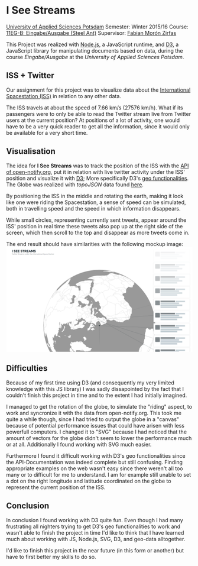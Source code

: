 # I See Streams

[University of Applied Sciences Potsdam](http://www.fh-potsdam.de/)
Semester: Winter 2015/16
Course: [11EG-B: Eingabe/Ausgabe (Steel Ant)](https://incom.org/workspace/6176)
Supervisor: [Fabian Morón Zirfas](https://fhp.incom.org/profil/270)

This Project was realized with [Node.js](https://nodejs.org/), a JavaScript runtime, and [D3](http://d3js.org/), a JavaScript library for manipulating documents based on data, during the course *Eingabe/Ausgabe* at the *University of Applied Sciences Potsdam*.

## ISS + Twitter
Our assignment for this project was to visualize data about the [International Spacestation (ISS)](https://www.nasa.gov/mission_pages/station/main/index.html) in relation to any other data.

The ISS travels at about the speed of 7.66 km/s (27576 km/h).
What if its passengers were to only be able to read the Twitter stream live from Twitter users at the current position? 
At positions of a lot of activity, one would have to be a very quick reader to get all the information, since it would only be available for a very short time.

## Visualisation
The idea for **I See Streams** was to track the position of the ISS with the [API of open-notify.org](http://open-notify.org/Open-Notify-API/), put it in relation with live twitter activity under the ISS' position and visualize it with [D3](http://d3js.org/); More specifically D3's [geo functionalities](https://github.com/mbostock/d3/wiki/Geo).
The Globe was realized with *topoJSON* data found [here](https://github.com/mbostock/topojson/wiki/Gallery).

By positioning the ISS in the middle and rotating the earth, making it look like one were riding the Spacestation, a sense of speed can be simulated, both in travelling speed and the speed in which information disappears.

While small circles, representing currently sent tweets, appear around the ISS' position in real time these tweets also pop up at the right side of the screen, which then scroll to the top and disappear as more tweets come in.

The end result should have similarities with the following mockup image:
![I-See-Streams-Mockup](public/assets/img/i-see-streams.png)

## Difficulties
Because of my first time using D3 (and consequently my very limited knowledge with this JS library) I was sadly dissapointed by the fact that I couldn't finish this project in time and to the extent I had initially imagined.

I managed to get the rotation of the globe, to simulate the "riding" aspect, to work and syncronize it with the data from open-notify.org. This took me quite a while though, since I had tried to output the globe in a "canvas" because of potential performance issues that could have arisen with less powerfull computers. I changed it to "SVG" because I had noticed that the amount of vectors for the globe didn't seem to lower the performance much or at all. Additionally I found working with SVG much easier.

Furthermore I found it difficult working with D3's geo functionalities since the API-Documentation was indeed complete but still confusing. Finding appropriate examples on the web wasn't easy since there weren't all too many or to difficult for me to understand. I am for example still unable to set a dot on the right longitude and latitude coordinated on the globe to represent the current position of the ISS.

## Conclusion
In conclusion I found working with D3 quite fun. 
Even though I had many frustrating all nighters trying to get D3's geo functionalities to work and wasn't able to finish the project in time I'd like to think that I have learned much about working with JS, Node.js, SVG, D3, and geo-data alltogether.

I'd like to finish this project in the near future (in this form or another) but have to first better my skills to do so.